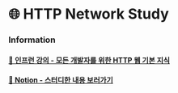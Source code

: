 # 🌐 HTTP Network Study

### Information 

#### [🔗 인프런 강의 - 모든 개발자를 위한 HTTP 웹 기본 지식](https://www.inflearn.com/course/http-%EC%9B%B9-%EB%84%A4%ED%8A%B8%EC%9B%8C%ED%81%AC/dashboard)

#### [📓 Notion - 스터디한 내용 보러가기](https://hyerimiya.notion.site/HTTP-fe121e867def4bf585802a848975eb21?pvs=4)